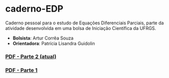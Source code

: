 # caderno-EDP
Caderno pessoal para o estudo de Equações Diferenciais Parciais, parte da atividade desenvolvida em uma bolsa de Iniciação Científica da UFRGS.

* **Bolsista**: Artur Corrêa Souza
* **Orientadora**: Patrícia Lisandra Guidolin

### [PDF - Parte 2 (atual)](https://drive.google.com/file/d/19_nkM0iR5jY2xRnScwNr6K3HqrEl4JoK/view?usp=sharing)
### [PDF - Parte 1](https://drive.google.com/file/d/1BhEF7a0mYoWM-8q68juf5B1QlkIDoQgW/view?usp=sharing)

